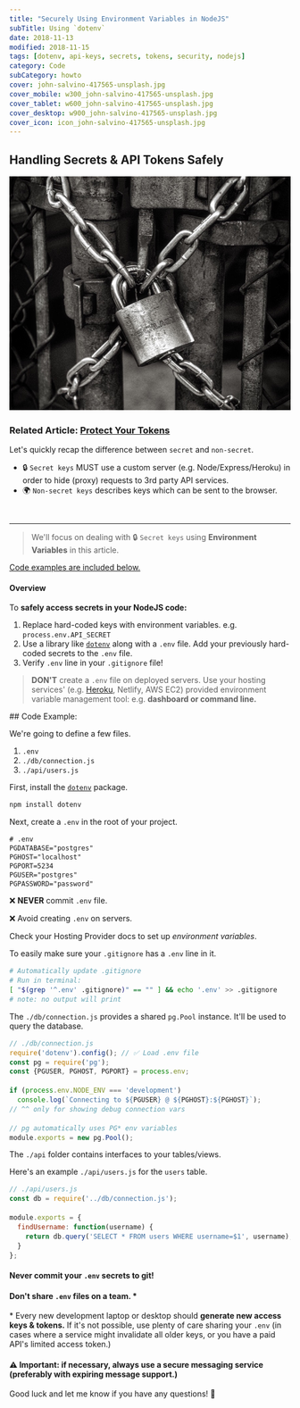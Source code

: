 ```yaml
---
title: "Securely Using Environment Variables in NodeJS"
subTitle: Using `dotenv`
date: 2018-11-13
modified: 2018-11-15
tags: [dotenv, api-keys, secrets, tokens, security, nodejs]
category: Code
subCategory: howto
cover: john-salvino-417565-unsplash.jpg
cover_mobile: w300_john-salvino-417565-unsplash.jpg
cover_tablet: w600_john-salvino-417565-unsplash.jpg
cover_desktop: w900_john-salvino-417565-unsplash.jpg
cover_icon: icon_john-salvino-417565-unsplash.jpg
---
```


## Handling Secrets & API Tokens Safely

![credit: john-salvino-417565-unsplash.jpg](john-salvino-417565-unsplash.jpg)

### Related Article: [Protect Your Tokens](/protect-your-tokens/)

Let's quickly recap the difference between `secret` and `non-secret`.

* 🔒 `Secret keys` MUST use a custom server (e.g. Node/Express/Heroku) in order to hide (proxy) requests to 3rd party API services.
* 🌍 `Non-secret keys` describes keys which can be sent to the browser.

<br />

---------------------------------------------

> We'll focus on dealing with 🔒 `Secret keys` using **Environment Variables** in this article.

[Code examples are included below.](#️-code-example)

#### Overview

To **safely access secrets in your NodeJS code:**

1. Replace hard-coded keys with environment variables. e.g. `process.env.API_SECRET`
1. Use a library like [`dotenv`](https://github.com/motdotla/dotenv) along with a `.env` file. Add your previously hard-coded secrets to the `.env` file.
1. Verify `.env` line in your `.gitignore` file!

> **DON'T** create a `.env` file on deployed servers. Use your hosting services' (e.g. [Heroku](https://devcenter.heroku.com/articles/config-vars), Netlify, AWS EC2) provided environment variable management tool: e.g. **dashboard or command line.**

##️ Code Example:

We're going to define a few files.

1. `.env`
1. `./db/connection.js`
1. `./api/users.js`

<!-- Example config object which uses `process.env.PG*`

```js
// ./db/config.js
module.exports = {
  postgres: {
    host: process.env.PGHOST || 'localhost',
    port: process.env.PGPORT || 5234,
    user: process.env.PGUSER || 'postgres',
    password: process.env.PGPASSWORD || 'password',
    database: process.env.PGDATABASE || 'postgres',
  }
};
```

The `db/config.js` file is just an example of how your secrets should be stored for re-use in your code.
-->

First, install the [`dotenv`](https://www.npmjs.com/package/dotenv) package.

```bash
npm install dotenv
```

Next, create a `.env` in the root of your project.

```
# .env
PGDATABASE="postgres"
PGHOST="localhost"
PGPORT=5234
PGUSER="postgres"
PGPASSWORD="password"
```


❌ **NEVER** commit `.env` file.

❌ Avoid creating `.env` on servers.

Check your Hosting Provider docs to set up _environment variables_.

To easily make sure your `.gitignore` has a `.env` line in it.

```bash
# Automatically update .gitignore
# Run in terminal:
[ "$(grep '^.env' .gitignore)" == "" ] && echo '.env' >> .gitignore
# note: no output will print
```

The `./db/connection.js` provides a shared `pg.Pool` instance. It'll be used to query the database.

```js
// ./db/connection.js
require('dotenv').config(); // ✅ Load .env file
const pg = require('pg');
const {PGUSER, PGHOST, PGPORT} = process.env;

if (process.env.NODE_ENV === 'development')
  console.log(`Connecting to ${PGUSER} @ ${PGHOST}:${PGHOST}`);
// ^^ only for showing debug connection vars

// pg automatically uses PG* env variables
module.exports = new pg.Pool();
```

The `./api` folder contains interfaces to your tables/views.

Here's an example `./api/users.js` for the `users` table.

```js
// ./api/users.js
const db = require('../db/connection.js');

module.exports = {
  findUsername: function(username) {
    return db.query('SELECT * FROM users WHERE username=$1', username);
  }
};
```

#### Never commit your `.env` secrets to git!
#### Don't share `.env` files on a team. *

\* Every new development laptop or desktop should **generate new access keys & tokens.**
If it's not possible, use plenty of care sharing your `.env` (in cases where a service might invalidate all older keys, or you have a paid API's limited access token.)

#### ⚠️ Important: if necessary, always use a secure messaging service (preferably with expiring message support.)


Good luck and let me know if you have any questions! 🎉
